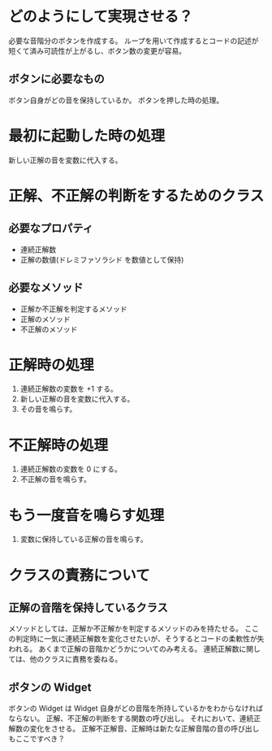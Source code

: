 # どのようにして実現させる？
必要な音階分のボタンを作成する。
ループを用いて作成するとコードの記述が短くて済み可読性が上がるし、ボタン数の変更が容易。

## ボタンに必要なもの
ボタン自身がどの音を保持しているか。
ボタンを押した時の処理。

# 最初に起動した時の処理
新しい正解の音を変数に代入する。


# 正解、不正解の判断をするためのクラス
## 必要なプロパティ
- 連続正解数
- 正解の数値(ドレミファソラシド を数値として保持)

## 必要なメソッド
- 正解か不正解を判定するメソッド
- 正解のメソッド
- 不正解のメソッド

# 正解時の処理
1. 連続正解数の変数を +1 する。
2. 新しい正解の音を変数に代入する。
3. その音を鳴らす。

# 不正解時の処理
1. 連続正解数の変数を 0 にする。
2. 不正解の音を鳴らす。

# もう一度音を鳴らす処理
1. 変数に保持している正解の音を鳴らす。

# クラスの責務について

## 正解の音階を保持しているクラス

メソッドとしては、正解か不正解かを判定するメソッドのみを持たせる。
ここの判定時に一気に連続正解数を変化させたいが、そうするとコードの柔軟性が失われる。
あくまで正解の音階かどうかについてのみ考える。
連続正解数に関しては、他のクラスに責務を委ねる。

## ボタンの Widget

ボタンの Widget は Widget 自身がどの音階を所持しているかをわからなければならない。
正解、不正解の判断をする関数の呼び出し。
それにおいて、連続正解数の変化をさせる。
正解不正解音、正解時は新たな正解音階の音の呼び出しもここですべき？